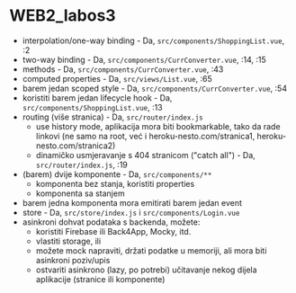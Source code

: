 # WEB2_labos3

- interpolation/one-way binding - Da, `src/components/ShoppingList.vue`, :2
- two-way binding - Da, `src/components/CurrConverter.vue`, :14, :15
- methods - Da, `src/components/CurrConverter.vue`, :43
- computed properties - Da, `src/views/List.vue`, :65
- barem jedan scoped style - Da, `src/components/CurrConverter.vue`, :54
- koristiti barem jedan lifecycle hook - Da, `src/components/ShoppingList.vue`, :13
- routing (više stranica) - Da, `src/router/index.js`
  - use history mode, aplikacija mora biti bookmarkable, tako da rade linkovi (ne samo na root, već i heroku-nesto.com/stranica1, heroku-nesto.com/stranica2)
  - dinamičko usmjeravanje s 404 stranicom ("catch all") - Da, `src/router/index.js`, :19
- (barem) dvije komponente - Da, `src/components/**`
  - komponenta bez stanja, koristiti properties
  - komponenta sa stanjem
- barem jedna komponenta mora emitirati barem jedan event
- store - Da, `src/store/index.js` i `src/components/Login.vue`
- asinkroni dohvat podataka s backenda, možete:
  - koristiti Firebase ili Back4App, Mocky, itd.
  - vlastiti storage, ili
  - možete mock napraviti, držati podatke u memoriji, ali mora biti asinkroni poziv/upis
  - ostvariti asinkrono (lazy, po potrebi) učitavanje nekog dijela aplikacije (stranice ili komponente)
